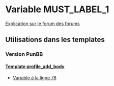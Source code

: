# Variable MUST_LABEL_1
[Explication sur le forum des forums](http://forum.forumactif.com/t294113-listing-des-variables#MUST_LABEL_1)
## Utilisations dans les templates
### Version PunBB
#### [Template profile_add_body](punbb/profile_add_body.md)
* [Variable à la ligne 78](../punbb/profile_add_body.tpl#L78)